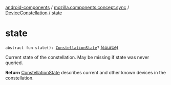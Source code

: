 [android-components](../../index.md) / [mozilla.components.concept.sync](../index.md) / [DeviceConstellation](index.md) / [state](./state.md)

# state

`abstract fun state(): `[`ConstellationState`](../-constellation-state/index.md)`?` [(source)](https://github.com/mozilla-mobile/android-components/blob/master/components/concept/sync/src/main/java/mozilla/components/concept/sync/Devices.kt#L40)

Current state of the constellation. May be missing if state was never queried.

**Return**
[ConstellationState](../-constellation-state/index.md) describes current and other known devices in the constellation.

